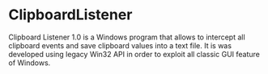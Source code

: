 # ClipboardListener
Clipboard Listener 1.0 is a Windows program that allows to intercept all clipboard events and save clipboard values into a text file. It is was developed using legacy Win32 API in order to exploit all classic GUI feature of Windows.
